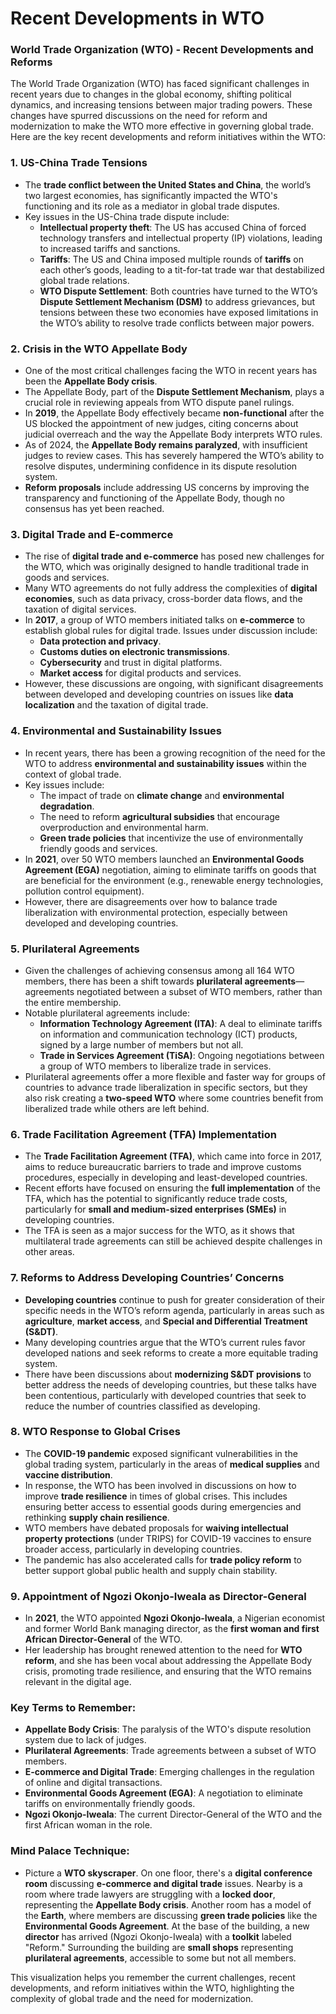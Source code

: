 # Recent Developments in WTO

### **World Trade Organization (WTO) - Recent Developments and Reforms**

The World Trade Organization (WTO) has faced significant challenges in recent years due to changes in the global economy, shifting political dynamics, and increasing tensions between major trading powers. These changes have spurred discussions on the need for reform and modernization to make the WTO more effective in governing global trade. Here are the key recent developments and reform initiatives within the WTO:

### 1. **US-China Trade Tensions**
   - The **trade conflict between the United States and China**, the world’s two largest economies, has significantly impacted the WTO's functioning and its role as a mediator in global trade disputes.
   - Key issues in the US-China trade dispute include:
     - **Intellectual property theft**: The US has accused China of forced technology transfers and intellectual property (IP) violations, leading to increased tariffs and sanctions.
     - **Tariffs**: The US and China imposed multiple rounds of **tariffs** on each other’s goods, leading to a tit-for-tat trade war that destabilized global trade relations.
     - **WTO Dispute Settlement**: Both countries have turned to the WTO’s **Dispute Settlement Mechanism (DSM)** to address grievances, but tensions between these two economies have exposed limitations in the WTO’s ability to resolve trade conflicts between major powers.
   
### 2. **Crisis in the WTO Appellate Body**
   - One of the most critical challenges facing the WTO in recent years has been the **Appellate Body crisis**.
   - The Appellate Body, part of the **Dispute Settlement Mechanism**, plays a crucial role in reviewing appeals from WTO dispute panel rulings.
   - In **2019**, the Appellate Body effectively became **non-functional** after the US blocked the appointment of new judges, citing concerns about judicial overreach and the way the Appellate Body interprets WTO rules.
   - As of 2024, the **Appellate Body remains paralyzed**, with insufficient judges to review cases. This has severely hampered the WTO’s ability to resolve disputes, undermining confidence in its dispute resolution system.
   - **Reform proposals** include addressing US concerns by improving the transparency and functioning of the Appellate Body, though no consensus has yet been reached.

### 3. **Digital Trade and E-commerce**
   - The rise of **digital trade and e-commerce** has posed new challenges for the WTO, which was originally designed to handle traditional trade in goods and services.
   - Many WTO agreements do not fully address the complexities of **digital economies**, such as data privacy, cross-border data flows, and the taxation of digital services.
   - In **2017**, a group of WTO members initiated talks on **e-commerce** to establish global rules for digital trade. Issues under discussion include:
     - **Data protection and privacy**.
     - **Customs duties on electronic transmissions**.
     - **Cybersecurity** and trust in digital platforms.
     - **Market access** for digital products and services.
   - However, these discussions are ongoing, with significant disagreements between developed and developing countries on issues like **data localization** and the taxation of digital trade.

### 4. **Environmental and Sustainability Issues**
   - In recent years, there has been a growing recognition of the need for the WTO to address **environmental and sustainability issues** within the context of global trade.
   - Key issues include:
     - The impact of trade on **climate change** and **environmental degradation**.
     - The need to reform **agricultural subsidies** that encourage overproduction and environmental harm.
     - **Green trade policies** that incentivize the use of environmentally friendly goods and services.
   - In **2021**, over 50 WTO members launched an **Environmental Goods Agreement (EGA)** negotiation, aiming to eliminate tariffs on goods that are beneficial for the environment (e.g., renewable energy technologies, pollution control equipment).
   - However, there are disagreements over how to balance trade liberalization with environmental protection, especially between developed and developing countries.

### 5. **Plurilateral Agreements**
   - Given the challenges of achieving consensus among all 164 WTO members, there has been a shift towards **plurilateral agreements**—agreements negotiated between a subset of WTO members, rather than the entire membership.
   - Notable plurilateral agreements include:
     - **Information Technology Agreement (ITA)**: A deal to eliminate tariffs on information and communication technology (ICT) products, signed by a large number of members but not all.
     - **Trade in Services Agreement (TiSA)**: Ongoing negotiations between a group of WTO members to liberalize trade in services.
   - Plurilateral agreements offer a more flexible and faster way for groups of countries to advance trade liberalization in specific sectors, but they also risk creating a **two-speed WTO** where some countries benefit from liberalized trade while others are left behind.

### 6. **Trade Facilitation Agreement (TFA) Implementation**
   - The **Trade Facilitation Agreement (TFA)**, which came into force in 2017, aims to reduce bureaucratic barriers to trade and improve customs procedures, especially in developing and least-developed countries.
   - Recent efforts have focused on ensuring the **full implementation** of the TFA, which has the potential to significantly reduce trade costs, particularly for **small and medium-sized enterprises (SMEs)** in developing countries.
   - The TFA is seen as a major success for the WTO, as it shows that multilateral trade agreements can still be achieved despite challenges in other areas.

### 7. **Reforms to Address Developing Countries’ Concerns**
   - **Developing countries** continue to push for greater consideration of their specific needs in the WTO’s reform agenda, particularly in areas such as **agriculture**, **market access**, and **Special and Differential Treatment (S&DT)**.
   - Many developing countries argue that the WTO’s current rules favor developed nations and seek reforms to create a more equitable trading system.
   - There have been discussions about **modernizing S&DT provisions** to better address the needs of developing countries, but these talks have been contentious, particularly with developed countries that seek to reduce the number of countries classified as developing.

### 8. **WTO Response to Global Crises**
   - The **COVID-19 pandemic** exposed significant vulnerabilities in the global trading system, particularly in the areas of **medical supplies** and **vaccine distribution**.
   - In response, the WTO has been involved in discussions on how to improve **trade resilience** in times of global crises. This includes ensuring better access to essential goods during emergencies and rethinking **supply chain resilience**.
   - WTO members have debated proposals for **waiving intellectual property protections** (under TRIPS) for COVID-19 vaccines to ensure broader access, particularly in developing countries.
   - The pandemic has also accelerated calls for **trade policy reform** to better support global public health and supply chain stability.

### 9. **Appointment of Ngozi Okonjo-Iweala as Director-General**
   - In **2021**, the WTO appointed **Ngozi Okonjo-Iweala**, a Nigerian economist and former World Bank managing director, as the **first woman and first African Director-General** of the WTO.
   - Her leadership has brought renewed attention to the need for **WTO reform**, and she has been vocal about addressing the Appellate Body crisis, promoting trade resilience, and ensuring that the WTO remains relevant in the digital age.

### **Key Terms to Remember:**
   - **Appellate Body Crisis**: The paralysis of the WTO's dispute resolution system due to lack of judges.
   - **Plurilateral Agreements**: Trade agreements between a subset of WTO members.
   - **E-commerce and Digital Trade**: Emerging challenges in the regulation of online and digital transactions.
   - **Environmental Goods Agreement (EGA)**: A negotiation to eliminate tariffs on environmentally friendly goods.
   - **Ngozi Okonjo-Iweala**: The current Director-General of the WTO and the first African woman in the role.

### **Mind Palace Technique:**
   - Picture a **WTO skyscraper**. On one floor, there's a **digital conference room** discussing **e-commerce and digital trade** issues. Nearby is a room where trade lawyers are struggling with a **locked door**, representing the **Appellate Body crisis**. Another room has a model of the **Earth**, where members are discussing **green trade policies** like the **Environmental Goods Agreement**. At the base of the building, a new **director** has arrived (Ngozi Okonjo-Iweala) with a **toolkit** labeled "Reform." Surrounding the building are **small shops** representing **plurilateral agreements**, accessible to some but not all members.

This visualization helps you remember the current challenges, recent developments, and reform initiatives within the WTO, highlighting the complexity of global trade and the need for modernization.